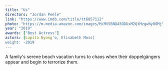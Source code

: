 ```yaml
---
title: "Us"
directors: "Jordan Peele"
link: "https://www.imdb.com/title/tt6857112"
photo: "https://m.media-amazon.com/images/M/MV5BNDA5ODUxM2QtMzgwNy00MjY4LTg5NjYtNzc2MjE3MzJjYTUxXkEyXkFqcGdeQXRzdGFzaWVr._V1_.jpg"
year: "2019"
awards: ["Best Actress"]
actors: [Lupita Nyong'o, Elisabeth Moss]
weight: -2019
---
```

A family's serene beach vacation turns to chaos when their doppelgängers appear and begin to terrorize them.